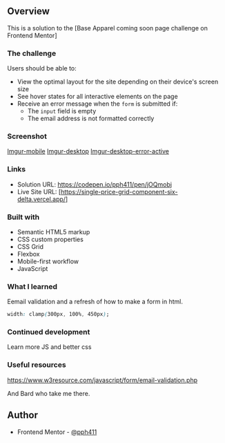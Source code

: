 ## Overview

This is a solution to the [Base Apparel coming soon page challenge on Frontend Mentor]

### The challenge

Users should be able to:

- View the optimal layout for the site depending on their device's screen size
- See hover states for all interactive elements on the page
- Receive an error message when the `form` is submitted if:
  - The `input` field is empty
  - The email address is not formatted correctly

### Screenshot

[Imgur-mobile](https://i.imgur.com/SJ0YPiH.jpg)
[Imgur-desktop](https://i.imgur.com/WH6D8H1.jpg)
[Imgur-desktop-error-active](https://i.imgur.com/6htbFwv.jpg)

### Links

- Solution URL: https://codepen.io/pph411/pen/jOQmobj
- Live Site URL: [https://single-price-grid-component-six-delta.vercel.app/]

### Built with

- Semantic HTML5 markup
- CSS custom properties
- CSS Grid
- Flexbox
- Mobile-first workflow
- JavaScript

### What I learned

Eemail validation and a refresh of how to make a form in html.

```css
width: clamp(300px, 100%, 450px);
```

### Continued development

Learn more JS and better css

### Useful resources

https://www.w3resource.com/javascript/form/email-validation.php

And Bard who take me there.

## Author

- Frontend Mentor - [@pph411](https://www.frontendmentor.io/profile/pph411)
